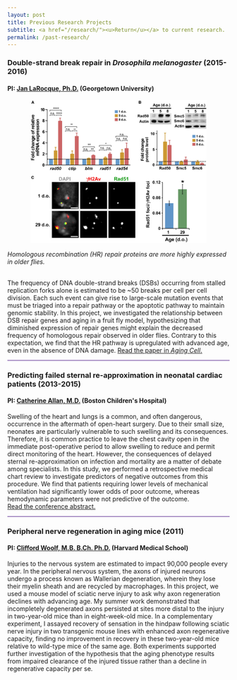 ```yaml
---
layout: post
title: Previous Research Projects
subtitle: <a href="/research/"><u>Return</u></a> to current research.
permalink: /past-research/
---
```


<h3> Double-strand break repair in <i>Drosophila melanogaster</i> (2015-2016)</h3>
<h4> PI: <a href="https://blogs.commons.georgetown.edu/janlarocque/" target="_blank" rel="noopener noreferrer">
  Jan LaRocque, Ph.D.</a> (Georgetown University) </h4>

<p style="text-align:center;"><img src="/images/Aging-Cell-Figure3.jpg" width="400"></p>
<i>Homologous recombination (HR) repair proteins are more highly expressed in older flies.</i>

<br>
<br>

The frequency of DNA double-strand breaks (DSBs) occurring from stalled replication forks alone is estimated to be ~50 breaks
per cell per cell division. Each such event can give rise to large-scale mutation events that must be triaged into a repair pathway
or the apoptotic pathway to maintain genomic stability. In this project, we investigated the relationship between DSB repair genes and
aging in a fruit fly model, hypothesizing that diminished expression of repair genes might explain the decreased frequency of homologous
repair observed in older flies. Contrary to this expectation, we find that the HR pathway is upregulated with
advanced age, even in the absence of DNA damage. 
<a href="https://doi.org/10.1111/acel.12556" target="_blank" rel="noopener noreferrer">
  Read the paper in <i>Aging Cell</i>. <i class='fa fa-link fa-lg'></i></a>

<hr style="height:1px; border:none; color:#4A1486; background-color:#4A1486;">

<h3> Predicting failed sternal re-approximation in neonatal cardiac patients (2013-2015)</h3>
<h4> PI: <a href="https://www.childrenshospital.org/directory/physicians/a/catherine-allan" 
            target="_blank" rel="noopener noreferrer">Catherine Allan, M.D.</a> (Boston Children's Hospital) </h4>

Swelling of the heart and lungs is a common, and often dangerous, occurrence in the aftermath of open-heart surgery. Due to their
 small size, neonates are particularly vulnerable to such swelling and its consequences. Therefore, it is common practice to 
 leave the chest cavity open in the immediate post-operative period to allow swelling to reduce and permit direct monitoring of 
 the heart. However, the consequences of delayed sternal re-approximation on infection and mortality are a matter of debate among 
 specialists. In this study, we performed a retrospective medical chart review to investigate predictors of negative outcomes 
 from this procedure. We find that patients requiring lower levels of mechanical ventilation had significantly lower odds of poor outcome,
 whereas hemodynamic parameters were not predictive of the outcome.
<br>
<a href="https://www.ahajournals.org/doi/abs/10.1161/circ.130.suppl_2.19663" target="_blank" rel="noopener noreferrer">
  Read the conference abstract. <i class='fa fa-link fa-lg'></i></a>

<hr style="height:1px; border:none; color:#4A1486; background-color:#4A1486;">

<h3> Peripheral nerve regeneration in aging mice (2011)</h3>
<h4> PI: <a href="https://kirbyneuro.org/WoolfLab/" target="_blank" rel="noopener noreferrer">
  Clifford Woolf, M.B. B.Ch. Ph.D.</a> (Harvard Medical School) </h4>

Injuries to the nervous system are estimated to impact 90,000 people every year. In the peripheral nervous system, the axons of injured 
neurons undergo a process known as Wallerian degeneration, wherein they lose their myelin sheath and are recycled by macrophages. In this 
project, we used a mouse model of sciatic nerve injury to ask why axon regeneration declines with advancing age. My summer work 
demonstrated that incompletely degenerated axons persisted at sites more distal to the injury in two-year-old mice than in eight-week-old 
mice. In a complementary experiment, I assayed recovery of sensation in the hindpaw following sciatic nerve injury in two transgenic mouse
lines with enhanced axon regenerative capacity, finding no improvement in recovery in these two-year-old mice relative to wild-type mice of
the same age. Both experiments supported further investigation of the hypothesis that the aging phenotype results from impaired clearance 
of the injured tissue rather than a decline in regenerative capacity per se.

